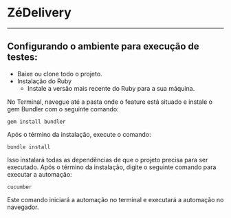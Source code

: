 # ZéDelivery
---
## Configurando o ambiente para execução de testes:
  - Baixe ou clone todo o projeto.
  - Instalação do Ruby 
     - Instale a versão mais recente do Ruby para a sua
   máquina.
  
  
No Terminal, navegue até a pasta onde o  feature está situado e instale o gem Bundler com o seguinte comando:
```
gem install bundler

```
Após o término da instalação, execute o comando:
```
bundle install
```
Isso instalará todas as dependências de que o projeto precisa para ser executado.
Após o término da instalação, digite o seguinte comando para executar a automação:
```
cucumber
```
Este comando iniciará a automação no terminal e executará a automação no navegador.
